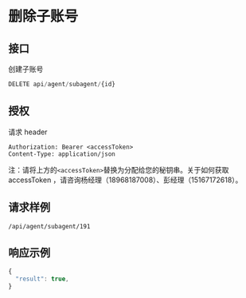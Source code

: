 # 删除子账号

## 接口

创建子账号

```javascript
DELETE api/agent/subagent/{id}
```

## 授权

请求 header

```http
Authorization: Bearer <accessToken>
Content-Type: application/json
```

注：请将上方的`<accessToken>`替换为分配给您的秘钥串。关于如何获取 accessToken ，请咨询杨经理（18968187008）、彭经理（15167172618）。

## 请求样例

```text
/api/agent/subagent/191
```

## 响应示例

```javascript
{
  "result": true,
}
```

